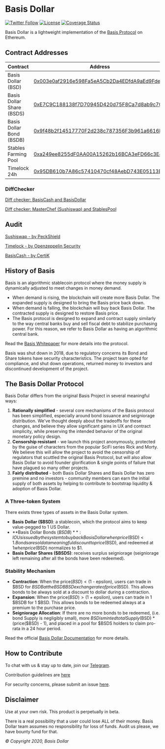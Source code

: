 # Basis Dollar

[![Twitter Follow](https://img.shields.io/twitter/follow/basisdollar?label=Follow)](https://twitter.com/basisdollar)
[![License](https://img.shields.io/github/license/Basis-dollar/basisdollarprotocol)](https://github.com/Basis-Dollar/basisdollar-protocol/blob/master/LICENSE)
[![Coverage Status](https://coveralls.io/repos/github/Basis-Dollar/basisdollar-protocol/badge.svg?branch=master)](https://coveralls.io/github/Basis-Dollar/basisdollar-protocol?branch=master)

Basis Dollar is a lightweight implementation of the [Basis Protocol](basis.io) on Ethereum.

## Contract Addresses
| Contract  | Address |
| ------------- | ------------- |
| Basis Dollar (BSD) | [0x003e0af2916e598Fa5eA5Cb2Da4EDfdA9aEd9Fde](https://etherscan.io/token/0x003e0af2916e598Fa5eA5Cb2Da4EDfdA9aEd9Fde) |
| Basis Dollar Share (BSDS) | [0xE7C9C188138f7D70945D420d75F8Ca7d8ab9c700](https://etherscan.io/token/0xE7C9C188138f7D70945D420d75F8Ca7d8ab9c700) |
| Basis Dollar Bond (BSDB) | [0x9f48b2f14517770F2d238c787356F3b961a6616F](https://etherscan.io/token/0x9f48b2f14517770F2d238c787356F3b961a6616F) |
| Stables Farming Pool | [0xa249ee8255dF0AA00A15262b16BCA3eFD66c3E4C](https://etherscan.io/address/0xa249ee8255dF0AA00A15262b16BCA3eFD66c3E4C#code) |
| Timelock 24h | [0x95DB610b7A86c57410470cf48AebD743E05113Bc](https://etherscan.io/address/0x95DB610b7A86c57410470cf48AebD743E05113Bc#code) |

### DiffChecker
[Diff checker: BasisCash and BasisDollar](https://www.diffchecker.com/cAbZZfEX)

[Diff checker: MasterChef (Sushiswap) and StablesPool](https://www.diffchecker.com/75LLSt63)

## Audit
[Sushiswap - by PeckShield](https://github.com/peckshield/publications/blob/master/audit_reports/PeckShield-Audit-Report-SushiSwap-v1.0.pdf)

[Timelock - by Openzeppelin Security](https://blog.openzeppelin.com/compound-finance-patch-audit)

[BasisCash - by CertiK](https://www.dropbox.com/s/ed5vxvaple5e740/REP-Basis-Cash-06_11_2020.pdf)

## History of Basis

Basis is an algorithmic stablecoin protocol where the money supply is dynamically adjusted to meet changes in money demand.  

- When demand is rising, the blockchain will create more Basis Dollar. The expanded supply is designed to bring the Basis price back down.
- When demand is falling, the blockchain will buy back Basis Dollar. The contracted supply is designed to restore Basis price.
- The Basis protocol is designed to expand and contract supply similarly to the way central banks buy and sell fiscal debt to stabilize purchasing power. For this reason, we refer to Basis Dollar as having an algorithmic central bank.

Read the [Basis Whitepaper](http://basis.io/basis_whitepaper_en.pdf) for more details into the protocol. 

Basis was shut down in 2018, due to regulatory concerns its Bond and Share tokens have security characteristics. The project team opted for compliance, and shut down operations, returned money to investors and discontinued development of the project. 

## The Basis Dollar Protocol

Basis Dollar differs from the original Basis Project in several meaningful ways: 

1. **Rationally simplified** - several core mechanisms of the Basis protocol has been simplified, especially around bond issuance and seigniorage distribution. We've thought deeply about the tradeoffs for these changes, and believe they allow significant gains in UX and contract simplicity, while preserving the intended behavior of the original monetary policy design. 
2. **Censorship resistant** - we launch this project anonymously, protected by the guise of characters from the popular SciFi series Rick and Morty. We believe this will allow the project to avoid the censorship of regulators that scuttled the original Basis Protocol, but will also allow Basis Dollar to avoid founder glorification & single points of failure that have plagued so many other projects. 
3. **Fairly distributed** - both Basis Dollar Shares and Basis Dollar has zero premine and no investors - community members can earn the initial supply of both assets by helping to contribute to bootstrap liquidity & adoption of Basis Dollar. 

### A Three-token System

There exists three types of assets in the Basis Dollar system. 

- **Basis Dollar ($BSD)**: a stablecoin, which the protocol aims to keep value-pegged to 1 US Dollar. 
- **Basis Dollar Bonds ($BSDB)**: IOUs issued by the system to buy back Basis Dollar when price($BSD) < $1. Bonds are sold at a meaningful discount to price($BSD), and redeemed at $1 when price($BSD) normalizes to $1. 
- **Basis Dollar Shares ($BSDS)**: receives surplus seigniorage (seigniorage left remaining after all the bonds have been redeemed).

### Stability Mechanism

- **Contraction**: When the price($BSD) < ($1 - epsilon), users can trade in $BSD for $BSDB at the BSDBBSD exchange rate of price($BSD). This allows bonds to be always sold at a discount to dollar during a contraction.
- **Expansion**: When the price($BSD) > ($1 + epsilon), users can trade in 1 $BSDB for 1 $BSD. This allows bonds to be redeemed always at a premium to the purchase price. 
- **Seigniorage Allocation**: If there are no more bonds to be redeemed, (i.e. bond Supply is negligibly small), more $BSD is minted totalSupply($BSD) * (price($BSD) - 1), and placed in a pool for $BSDS holders to claim pro-rata in a 24 hour period. 

Read the official [Basis Dollar Documentation](docs.basisdollar.fi) for more details.

## How to Contribute

To chat with us & stay up to date, join our [Telegram](https://t.me/basisdollar).

Contribution guidelines are [here](./CONTRIBUTING.md)

For security concerns, please submit an issue [here](https://github.com/Basis-Dollar/basisdollar-contracts/issues/new).

## Disclaimer

Use at your own risk. This product is perpetually in beta.

There is a real possibility that a user could lose ALL of their money. Basis Dollar team assumes no responsibility for loss of funds. Audit us please, we have bounty fund for that.

_© Copyright 2020, Basis Dollar_
